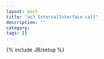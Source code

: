 ```yaml
---
layout: post
title: "as3 ExternalInterface call"
description: ""
category: 
tags: []
---
```

{% include JB/setup %}
